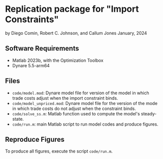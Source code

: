 # Replication package for "Import Constraints"

by Diego Comin, Robert C. Johnson, and Callum Jones
January, 2024

## Software Requirements

- Matlab 2023b, with the Optimization Toolbox
- Dynare 5.5-arm64

## Files

- `code/model.mod`: Dynare model file for version of the model in which trade costs adjust when the import constraint binds.
- `code/model_unpriced.mod`: Dynare model file for the version of the mode in which trade costs do not adjust when the constraint binds.
- `code/solve_ss.m`: Matlab function used to compute the model's steady-state.
- `code/run.m`: main Matlab script to run model codes and produce figures.

## Reproduce Figures

To produce all figures, execute the script `code/run.m`.
